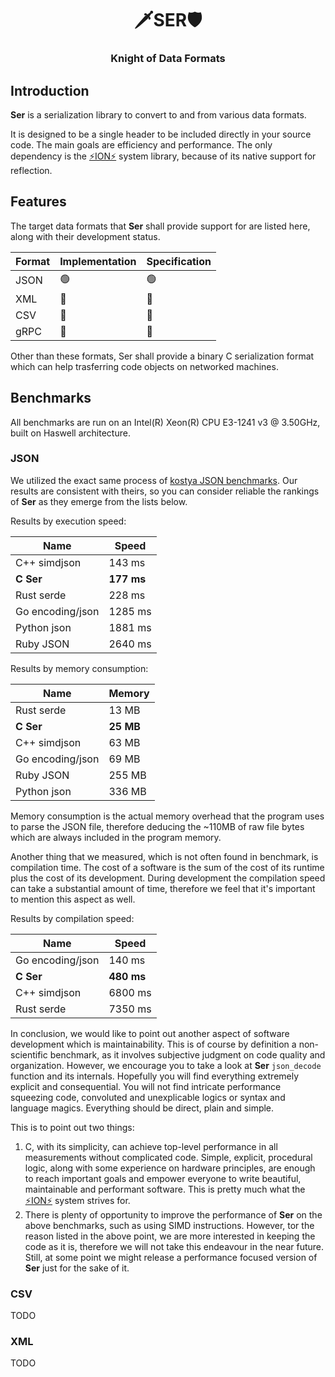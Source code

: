 <div align="center">
  <h1>🗡️SER🛡️</h1>
  <h3>Knight of Data Formats</h3>
</div>

## Introduction

**Ser** is a serialization library to convert to and from various data formats.

It is designed to be a single header to be included directly in your source code. The
main goals are efficiency and performance. The only dependency is the [⚡️ION⚡️](
https://github.com/Pluvie/ion) system library, because of its native support for
reflection.

## Features

The target data formats that **Ser** shall provide support for are listed here, along
with their development status.

| Format | Implementation | Specification |
|--------|----------------|---------------|
| JSON   |       🟢       |       🟢      |
| XML    |       🔴       |       🔴      |
| CSV    |       🔴       |       🔴      |
| gRPC   |       🔴       |       🔴      |

Other than these formats, Ser shall provide a binary C serialization format which
can help trasferring code objects on networked machines.

## Benchmarks

All benchmarks are run on an Intel(R) Xeon(R) CPU E3-1241 v3 @ 3.50GHz, built on
Haswell architecture.

### JSON

We utilized the exact same process of [kostya JSON benchmarks](
https://github.com/kostya/benchmarks?tab=readme-ov-file#json). Our results are
consistent with theirs, so you can consider reliable the rankings of **Ser** as they
emerge from the lists below.

Results by execution speed:

| Name                    | Speed       |
|-------------------------|-------------|
| C++     simdjson        | 143 ms      |
| **C     Ser**           | **177 ms**  |
| Rust    serde           | 228 ms      |
| Go      encoding/json   | 1285 ms     |
| Python  json            | 1881 ms     |
| Ruby    JSON            | 2640 ms     |

Results by memory consumption:

| Name                    | Memory    |
|-------------------------|-----------|
| Rust    serde           | 13 MB     |
| **C     Ser**           | **25 MB** |
| C++     simdjson        | 63 MB     |
| Go      encoding/json   | 69 MB     |
| Ruby    JSON            | 255 MB    |
| Python  json            | 336 MB    |

Memory consumption is the actual memory overhead that the program uses to parse the
JSON file, therefore deducing the ~110MB of raw file bytes which are always included
in the program memory.

Another thing that we measured, which is not often found in benchmark, is compilation
time. The cost of a software is the sum of the cost of its runtime plus the cost of its
development. During development the compilation speed can take a substantial amount of 
time, therefore we feel that it's important to mention this aspect as well.

Results by compilation speed:

| Name                    | Speed       |
|-------------------------|-------------|
| Go      encoding/json   | 140 ms      |
| **C     Ser**           | **480 ms**  |
| C++     simdjson        | 6800 ms     |
| Rust    serde           | 7350 ms     |

In conclusion, we would like to point out another aspect of software development which
is maintainability. This is of course by definition a non-scientific benchmark, as it
involves subjective judgment on code quality and organization. However, we encourage
you to take a look at **Ser** `json_decode` function and its internals. Hopefully you
will find everything extremely explicit and consequential. You will not find intricate
performance squeezing code, convoluted and unexplicable logics or syntax and language
magics. Everything should be direct, plain and simple.

This is to point out two things:

  1. C, with its simplicity, can achieve top-level performance in all measurements
    without complicated code. Simple, explicit, procedural logic, along with some
    experience on hardware principles, are enough to reach important goals and empower
    everyone to write beautiful, maintainable and performant software. This is pretty
    much what the [⚡️ION⚡️](https://github.com/Pluvie/ion) system strives for.
  2. There is plenty of opportunity to improve the performance of **Ser** on the above
    benchmarks, such as using SIMD instructions. However, tor the reason listed in the
    above point, we are more interested in keeping the code as it is, therefore we will
    not take this endeavour in the near future. Still, at some point we might release a
    performance focused version of **Ser** just for the sake of it.

### CSV

TODO

### XML

TODO
